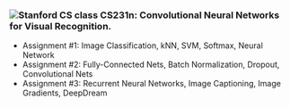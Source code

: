 ### ![Stanford CS class CS231n: Convolutional Neural Networks for Visual Recognition.](http://cs231n.github.io/) 

* Assignment #1: Image Classification, kNN, SVM, Softmax, Neural Network
* Assignment #2: Fully-Connected Nets, Batch Normalization, Dropout, Convolutional Nets
* Assignment #3: Recurrent Neural Networks, Image Captioning, Image Gradients, DeepDream